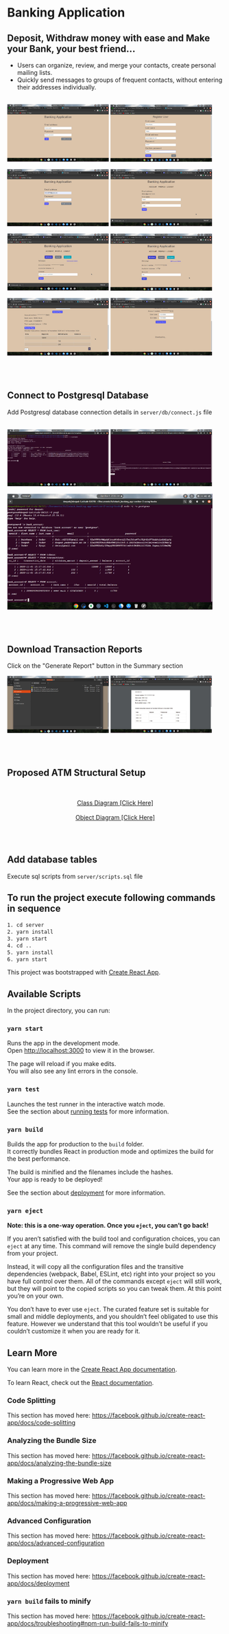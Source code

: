 # Banking Application

## Deposit, Withdraw money with ease and Make your Bank, your best friend...

* Users can organize, review, and merge your contacts, create personal mailing lists.
* Quickly send messages to groups of frequent contacts, without entering their addresses individually.
<br><br>
<p float="left">
  <img src="https://raw.githubusercontent.com/vieee/banking_app/main/client/images/1.png" width="47%" />
  <img src="https://raw.githubusercontent.com/vieee/banking_app/main/client/images/2.png" width="47%" /> 
</p>
<p float="left">
  <img src="https://raw.githubusercontent.com/vieee/banking_app/main/client/images/3.png" width="47%" />
  <img src="https://raw.githubusercontent.com/vieee/banking_app/main/client/images/4.png" width="47%" /> 
</p>
<p float="left">
  <img src="https://raw.githubusercontent.com/vieee/banking_app/main/client/images/5.png" width="47%" />
  <img src="https://raw.githubusercontent.com/vieee/banking_app/main/client/images/6.png" width="47%" /> 
</p>
<p float="left">
  <img src="https://raw.githubusercontent.com/vieee/banking_app/main/client/images/7.png" width="47%" />
  <img src="https://raw.githubusercontent.com/vieee/banking_app/main/client/images/8.png" width="47%" /> 
</p>

<br><br>
## Connect to Postgresql Database

Add Postgresql database connection details in `server/db/connect.js` file
<br><br>
<p float="left">
  <img src="https://raw.githubusercontent.com/vieee/banking_app/main/client/images/db_1.png" width="47%" />
  <img src="https://raw.githubusercontent.com/vieee/banking_app/main/client/images/db_2.png" width="47%" /> 
</p>
<p float="left">
  <img src="https://raw.githubusercontent.com/vieee/banking_app/main/client/images/db_3.png" width="95%" />
</p>

<br><br>
## Download Transaction Reports

Click on the "Generate Report" button in the Summary section
<br>
<p float="left">
  <img src="https://raw.githubusercontent.com/vieee/banking_app/main/client/images/fs_1.png" width="47%" />
  <img src="https://raw.githubusercontent.com/vieee/banking_app/main/client/images/fs_2.png" width="47%" /> 
</p>

<br><br>
## Proposed ATM Structural Setup
<br>
<p style="text-align: center">
  <a href="https://lh3.googleusercontent.com/Oco3gpRkWWshhEg8oe6jedY9wO0kp3-cKHRut35rgyV9UzBCZIe2ZA3MhtBhg6LBf77flGeQUDrMondKUXJcidzy8d4ddu496bfpJvP7LzfD5v310NAI6If9ECZRmAJeNTtbQkg"
  >Class Diagram [Click Here]</a>
  <br><br>
  <a href="https://lh6.googleusercontent.com/0N1RqsGKud_sBT1SWvLyA7_DJBCET0Y2CF5G2Nt3-otstx42Qitx8PfdwVejPPfqDm7G1RyE1PKtw1VJvzli15F3BS9PVwoo3klAxe1HnVB-LNOIKeRAVBd-2wxsFoXIV2KhPzc"
  >Object Diagram [Click Here]</a>
</p>
<br><br>


## Add database tables
Execute sql scripts from `server/scripts.sql` file

## To run the project execute following commands in sequence

    1. cd server
    2. yarn install
    3. yarn start
    4. cd ..
    5. yarn install
    6. yarn start


This project was bootstrapped with [Create React App](https://github.com/facebook/create-react-app).

## Available Scripts

In the project directory, you can run:

### `yarn start`

Runs the app in the development mode.<br />
Open [http://localhost:3000](http://localhost:3000) to view it in the browser.

The page will reload if you make edits.<br />
You will also see any lint errors in the console.

### `yarn test`

Launches the test runner in the interactive watch mode.<br />
See the section about [running tests](https://facebook.github.io/create-react-app/docs/running-tests) for more information.

### `yarn build`

Builds the app for production to the `build` folder.<br />
It correctly bundles React in production mode and optimizes the build for the best performance.

The build is minified and the filenames include the hashes.<br />
Your app is ready to be deployed!

See the section about [deployment](https://facebook.github.io/create-react-app/docs/deployment) for more information.

### `yarn eject`

**Note: this is a one-way operation. Once you `eject`, you can’t go back!**

If you aren’t satisfied with the build tool and configuration choices, you can `eject` at any time. This command will remove the single build dependency from your project.

Instead, it will copy all the configuration files and the transitive dependencies (webpack, Babel, ESLint, etc) right into your project so you have full control over them. All of the commands except `eject` will still work, but they will point to the copied scripts so you can tweak them. At this point you’re on your own.

You don’t have to ever use `eject`. The curated feature set is suitable for small and middle deployments, and you shouldn’t feel obligated to use this feature. However we understand that this tool wouldn’t be useful if you couldn’t customize it when you are ready for it.

## Learn More

You can learn more in the [Create React App documentation](https://facebook.github.io/create-react-app/docs/getting-started).

To learn React, check out the [React documentation](https://reactjs.org/).

### Code Splitting

This section has moved here: https://facebook.github.io/create-react-app/docs/code-splitting

### Analyzing the Bundle Size

This section has moved here: https://facebook.github.io/create-react-app/docs/analyzing-the-bundle-size

### Making a Progressive Web App

This section has moved here: https://facebook.github.io/create-react-app/docs/making-a-progressive-web-app

### Advanced Configuration

This section has moved here: https://facebook.github.io/create-react-app/docs/advanced-configuration

### Deployment

This section has moved here: https://facebook.github.io/create-react-app/docs/deployment

### `yarn build` fails to minify

This section has moved here: https://facebook.github.io/create-react-app/docs/troubleshooting#npm-run-build-fails-to-minify
